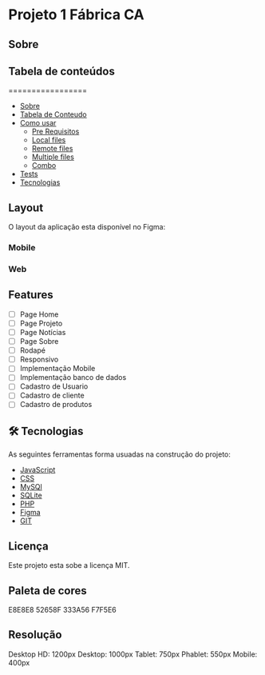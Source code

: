 # Projeto 1 Fábrica CA

## Sobre



## Tabela de conteúdos
=================
<!--ts-->
   * [Sobre](#Sobre)
   * [Tabela de Conteudo](#tabela-de-conteudo)
   * [Como usar](#como-usar)
      * [Pre Requisitos](#pre-requisitos)
      * [Local files](#local-files)
      * [Remote files](#remote-files)
      * [Multiple files](#multiple-files)
      * [Combo](#combo)
   * [Tests](#testes)
   * [Tecnologias](#tecnologias)
<!--te-->

## Layout

O layout da  aplicação esta disponível no Figma:

### Mobile

### Web

## Features 

- [ ] Page Home 
- [ ] Page Projeto
- [ ] Page Notícias
- [ ] Page Sobre
- [ ] Rodapé
- [ ] Responsivo
- [ ] Implementação Mobile
- [ ] Implementação banco de dados
- [ ] Cadastro de Usuario
- [ ] Cadastro de cliente
- [ ] Cadastro de produtos 

## 🛠 Tecnologias

As seguintes ferramentas forma usuadas na construção do projeto:

 - [JavaScript](https://developer.mozilla.org/pt-BR/docs/Web/JavaScript)
 - [CSS](https://developer.mozilla.org/pt-BR/docs/Web/CSS)
 - [MySQl](https://pt.wikiversity.org/wiki/Introdu%C3%A7%C3%A3o_ao_SQL)
 - [SQLite](https://www.sqlite.org/index.html)
 - [PHP](https://www.php.net/manual/pt_BR/intro-whatis.php)
 - [Figma](https://www.figma.com/files/recent)
 - [GIT](https://git-scm.com/)

## Licença

Este projeto esta sobe a licença MIT.

## Paleta de cores
 E8E8E8
 52658F
 333A56
 F7F5E6

## Resolução 

Desktop HD: 1200px
Desktop: 1000px
Tablet: 750px
Phablet: 550px
Mobile: 400px
